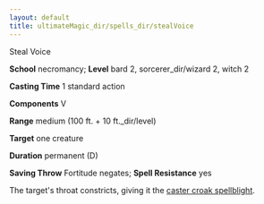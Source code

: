 ```yaml
---
layout: default
title: ultimateMagic_dir/spells_dir/stealVoice
---
```

Steal Voice

**School** necromancy; **Level** bard 2, sorcerer_dir/wizard 2, witch 2

**Casting Time** 1 standard action

**Components** V

**Range** medium (100 ft. + 10 ft._dir/level)

**Target** one creature

**Duration** permanent (D)

**Saving Throw** Fortitude negates; **Spell Resistance** yes

The target's throat constricts, giving it the [caster croak spellblight](../../../magic_dir/spellblights#_caster-croak).

